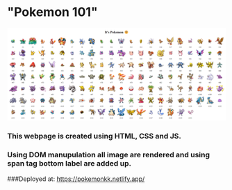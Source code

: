 # "Pokemon 101"

<img src="pokemon.png">

### This webpage is created using HTML, CSS and JS.
### Using DOM manupulation all image are rendered and using span tag bottom label are added up.

###Deployed at: https://pokemonkk.netlify.app/
